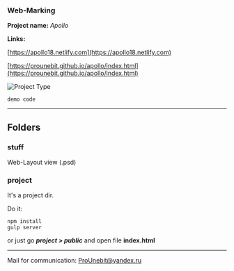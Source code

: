 ### Web-Marking
**Project name:** *Apollo*

**Links:** 

[https://apollo18.netlify.com](https://apollo18.netlify.com)

[https://prounebit.github.io/apollo/index.html](https://prounebit.github.io/apollo/index.html)

![Project Type](https://preview.ibb.co/bsF6cy/pic_demo_Js.png)

```demo code```
- - -
## Folders
### stuff
Web-Layout view (.psd)
### project
It's a project dir.

Do it:
```
npm install
gulp server
```
or just go _**project > public**_ and open file **index.html**
- - -
Mail for communication: <ProUnebit@yandex.ru>
